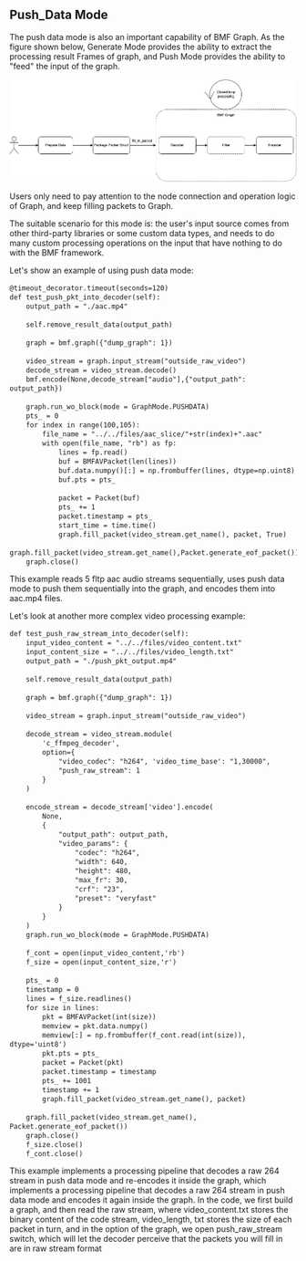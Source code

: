 
## Push_Data Mode

The push data mode is also an important capability of BMF Graph. As the figure shown below, Generate Mode provides the ability to extract the processing result Frames of graph, and Push Mode provides the ability to "feed" the input of the graph.

<img src="../images/pushdata.png" style="zoom:100%;" />

Users only need to pay attention to the node connection and operation logic of Graph, and keep filling packets to Graph.

The suitable scenario for this mode is: the user's input source comes from other third-party libraries or some custom data types, and needs to do many custom processing operations on the input that have nothing to do with the BMF framework.

Let's show an example of using push data mode:

```
@timeout_decorator.timeout(seconds=120)
def test_push_pkt_into_decoder(self):
    output_path = "./aac.mp4"

    self.remove_result_data(output_path)

    graph = bmf.graph({"dump_graph": 1})

    video_stream = graph.input_stream("outside_raw_video")
    decode_stream = video_stream.decode()
    bmf.encode(None,decode_stream["audio"],{"output_path": output_path})

    graph.run_wo_block(mode = GraphMode.PUSHDATA)
    pts_ = 0
    for index in range(100,105):
        file_name = "../../files/aac_slice/"+str(index)+".aac"
        with open(file_name, "rb") as fp:
            lines = fp.read()
            buf = BMFAVPacket(len(lines))
            buf.data.numpy()[:] = np.frombuffer(lines, dtype=np.uint8)
            buf.pts = pts_

            packet = Packet(buf)
            pts_ += 1
            packet.timestamp = pts_
            start_time = time.time()
            graph.fill_packet(video_stream.get_name(), packet, True)
    graph.fill_packet(video_stream.get_name(),Packet.generate_eof_packet())
    graph.close()

```

This example reads 5 fltp aac audio streams sequentially, uses push data mode to push them sequentially into the graph, and encodes them into aac.mp4 files.

Let's look at another more complex video processing example:

```
def test_push_raw_stream_into_decoder(self):
    input_video_content = "../../files/video_content.txt"
    input_content_size = "../../files/video_length.txt"
    output_path = "./push_pkt_output.mp4"

    self.remove_result_data(output_path)

    graph = bmf.graph({"dump_graph": 1})

    video_stream = graph.input_stream("outside_raw_video")

    decode_stream = video_stream.module(
        'c_ffmpeg_decoder',
        option={
            "video_codec": "h264", 'video_time_base': "1,30000",
            "push_raw_stream": 1
        }
    )

    encode_stream = decode_stream['video'].encode(
        None,
        {
            "output_path": output_path,
            "video_params": {
                "codec": "h264",
                "width": 640,
                "height": 480,
                "max_fr": 30,
                "crf": "23",
                "preset": "veryfast"
            }
        }
    )
    graph.run_wo_block(mode = GraphMode.PUSHDATA)

    f_cont = open(input_video_content,'rb')
    f_size = open(input_content_size,'r')

    pts_ = 0
    timestamp = 0
    lines = f_size.readlines()
    for size in lines:
        pkt = BMFAVPacket(int(size))
        memview = pkt.data.numpy()
        memview[:] = np.frombuffer(f_cont.read(int(size)), dtype='uint8')
        pkt.pts = pts_
        packet = Packet(pkt)
        packet.timestamp = timestamp
        pts_ += 1001
        timestamp += 1
        graph.fill_packet(video_stream.get_name(), packet)

    graph.fill_packet(video_stream.get_name(), Packet.generate_eof_packet())
    graph.close()
    f_size.close()
    f_cont.close()

```

This example implements a processing pipeline that decodes a raw 264 stream in push data mode and re-encodes it inside the graph, which implements a processing pipeline that decodes a raw 264 stream in push data mode and encodes it again inside the graph. In the code, we first build a graph, and then read the raw stream, where video_content.txt stores the binary content of the code stream, video_length, txt stores the size of each packet in turn, and in the option of the graph, we open push_raw_stream switch, which will let the decoder perceive that the packets you will fill in are in raw stream format
